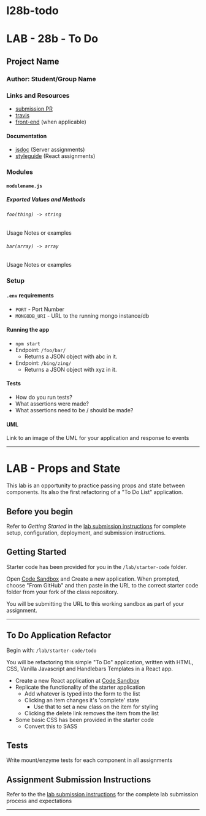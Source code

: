 # l28b-todo

# LAB - 28b - To Do

## Project Name

### Author: Student/Group Name

### Links and Resources
* [submission PR](https://github.com/401-advanced-javascript-kimball/l28b-todo/pull/1)
* [travis](https://travis-ci.com/401-advanced-javascript-kimball/l28b-todo)
* [front-end](http://xyz.com) (when applicable)

#### Documentation
* [jsdoc](http://xyz.com) (Server assignments)
* [styleguide](http://xyz.com) (React assignments)

### Modules
#### `modulename.js`
##### Exported Values and Methods

###### `foo(thing) -> string`
Usage Notes or examples

###### `bar(array) -> array`
Usage Notes or examples

### Setup
#### `.env` requirements
* `PORT` - Port Number
* `MONGODB_URI` - URL to the running mongo instance/db

#### Running the app
* `npm start`
* Endpoint: `/foo/bar/`
  * Returns a JSON object with abc in it.
* Endpoint: `/bing/zing/`
  * Returns a JSON object with xyz in it.
  
#### Tests
* How do you run tests?
* What assertions were made?
* What assertions need to be / should be made?

#### UML
Link to an image of the UML for your application and response to events

----------

# LAB - Props and State

This lab is an opportunity to practice passing props and state between components. Its also the first refactoring of a "To Do List" application.

## Before you begin
Refer to *Getting Started*  in the [lab submission instructions](../../../reference/submission-instructions/labs/README.md) for complete setup, configuration, deployment, and submission instructions.
## Getting Started

Starter code has been provided for you in the `/lab/starter-code` folder. 

Open [Code Sandbox](http://codesandbox.io) and Create a new application. When prompted, choose "From GitHub" and then paste in the URL to the correct starter code folder from your fork of the class repository.

You will be submitting the URL to this working sandbox as part of your assignment.

---

## To Do Application Refactor

Begin with: `/lab/starter-code/todo`

You will be refactoring this simple "To Do" application, written with HTML, CSS, Vanilla Javascript and Handlebars Templates in a React app.

* Create a new React application at [Code Sandbox](http://codesandbox.io)
* Replicate the functionality of the starter application
  * Add whatever is typed into the form to the list
  * Clicking an item changes it's 'complete' state
    * Use that to set a new class on the item for styling
  * Clicking the delete link removes the item from the list
* Some basic CSS has been provided in the starter code
  * Convert this to SASS

## Tests

Write mount/enzyme tests for each component in all assignments

## Assignment Submission Instructions
Refer to the the [lab submission instructions](../../../reference/submission-instructions/labs/README.md) for the complete lab submission process and expectations

----------

